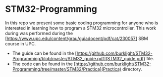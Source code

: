 # STM32-Programming

In this repo we present some basic coding programming for anyone who is interested in learning how to program a STM32 microcontroller. This work during was performed during the [https://www.upc.edu/content/grau/guiadocent/pdf/cat/230057] SBM course in UPC.

- The guide can be found in the [https://github.com/burklight/STM32-Programming/blob/master/STM32_guide.pdf](STM32_guide.pdf) file. 
- The code can be found in the [https://github.com/burklight/STM32-Programming/tree/master/STM32/Practica](Practica) directory.
